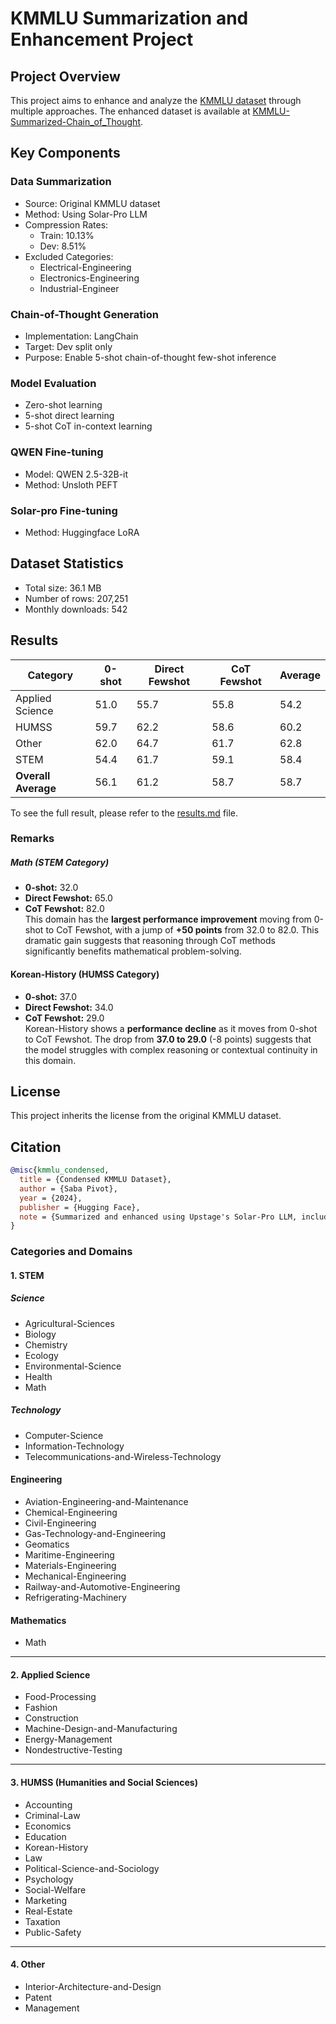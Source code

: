 # KMMLU Summarization and Enhancement Project

## Project Overview
This project aims to enhance and analyze the [KMMLU dataset](https://huggingface.co/datasets/HAERAE-HUB/KMMLU) through multiple approaches. The enhanced dataset is available at [KMMLU-Summarized-Chain_of_Thought](https://huggingface.co/datasets/SabaPivot/KMMLU-Summarized-Chain_of_Thought).

## Key Components

### Data Summarization

- Source: Original KMMLU dataset
- Method: Using Solar-Pro LLM
- Compression Rates:
  - Train: 10.13%
  - Dev: 8.51%
- Excluded Categories:
  - Electrical-Engineering
  - Electronics-Engineering
  - Industrial-Engineer

### Chain-of-Thought Generation

- Implementation: LangChain
- Target: Dev split only
- Purpose: Enable 5-shot chain-of-thought few-shot inference

### Model Evaluation

- Zero-shot learning
- 5-shot direct learning
- 5-shot CoT in-context learning

### QWEN Fine-tuning

- Model: QWEN 2.5-32B-it
- Method: Unsloth PEFT

### Solar-pro Fine-tuning

- Method: Huggingface LoRA

## Dataset Statistics
- Total size: 36.1 MB
- Number of rows: 207,251
- Monthly downloads: 542

## Results
| Category         | 0-shot | Direct Fewshot | CoT Fewshot | Average |
|------------------|--------|----------------|-------------|---------|
| Applied Science  | 51.0   | 55.7           | 55.8        | 54.2    |
| HUMSS            | 59.7   | 62.2           | 58.6        | 60.2    |
| Other            | 62.0   | 64.7           | 61.7        | 62.8    |
| STEM             | 54.4   | 61.7           | 59.1        | 58.4    |
| **Overall Average** | 56.1   | 61.2           | 58.7        | 58.7    |

To see the full result, please refer to the [results.md](results.md) file.

### Remarks
##### **Math (STEM Category)**
- **0-shot:** 32.0  
- **Direct Fewshot:** 65.0  
- **CoT Fewshot:** 82.0  
This domain has the **largest performance improvement** moving from 0-shot to CoT Fewshot, with a jump of **+50 points** from 32.0 to 82.0. This dramatic gain suggests that reasoning through CoT methods significantly benefits mathematical problem-solving.

#### **Korean-History (HUMSS Category)**
- **0-shot:** 37.0  
- **Direct Fewshot:** 34.0  
- **CoT Fewshot:** 29.0  
Korean-History shows a **performance decline** as it moves from 0-shot to CoT Fewshot. The drop from **37.0 to 29.0** (-8 points) suggests that the model struggles with complex reasoning or contextual continuity in this domain.



## License
This project inherits the license from the original KMMLU dataset.


## Citation
```bibtex
@misc{kmmlu_condensed,
  title = {Condensed KMMLU Dataset},
  author = {Saba Pivot},
  year = {2024},
  publisher = {Hugging Face},
  note = {Summarized and enhanced using Upstage's Solar-Pro LLM, including a chain of thought column.}
}
```

### Categories and Domains

#### 1. STEM
##### Science
- Agricultural-Sciences
- Biology
- Chemistry
- Ecology
- Environmental-Science
- Health
- Math

##### Technology
- Computer-Science
- Information-Technology
- Telecommunications-and-Wireless-Technology

#### Engineering
- Aviation-Engineering-and-Maintenance
- Chemical-Engineering
- Civil-Engineering
- Gas-Technology-and-Engineering
- Geomatics
- Maritime-Engineering
- Materials-Engineering
- Mechanical-Engineering
- Railway-and-Automotive-Engineering
- Refrigerating-Machinery

#### Mathematics
- Math
---

#### 2. Applied Science
- Food-Processing
- Fashion
- Construction
- Machine-Design-and-Manufacturing
- Energy-Management
- Nondestructive-Testing

---

#### 3. HUMSS (Humanities and Social Sciences)
- Accounting
- Criminal-Law
- Economics
- Education
- Korean-History
- Law
- Political-Science-and-Sociology
- Psychology
- Social-Welfare
- Marketing
- Real-Estate
- Taxation
- Public-Safety

---

#### 4. Other
- Interior-Architecture-and-Design
- Patent
- Management